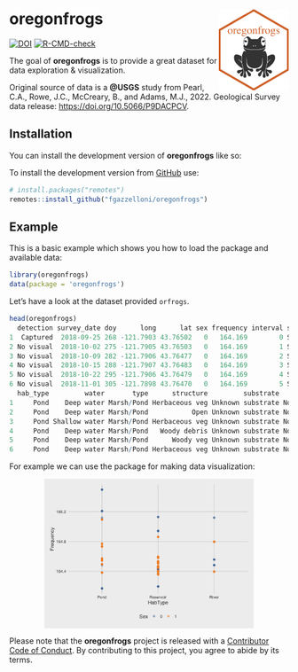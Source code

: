 
<!-- README.md is generated from README.Rmd. Please edit that file -->

# oregonfrogs <a href='https://fgazzelloni.github.io/oregonfrogs/'><img src='man/figures/logo.png' align="right" width="25%" min-width="120px" /></a>

<!-- badges: start -->

[![DOI](https://zenodo.org/badge/526891877.svg)](https://zenodo.org/badge/latestdoi/526891877)
[![R-CMD-check](https://github.com/Fgazzelloni/oregonfrogs/actions/workflows/R-CMD-check.yaml/badge.svg)](https://github.com/Fgazzelloni/oregonfrogs/actions/workflows/R-CMD-check.yaml)
<!-- badges: end -->

The goal of **oregonfrogs** is to provide a great dataset for data
exploration & visualization.

Original source of data is a **@USGS** study from Pearl, C.A., Rowe,
J.C., McCreary, B., and Adams, M.J., 2022. Geological Survey data
release: <https://doi.org/10.5066/P9DACPCV>.

## Installation

You can install the development version of **oregonfrogs** like so:

To install the development version from [GitHub](https://github.com/)
use:

``` r
# install.packages("remotes")
remotes::install_github("fgazzelloni/oregonfrogs")
```

## Example

This is a basic example which shows you how to load the package and
available data:

``` r
library(oregonfrogs)
data(package = 'oregonfrogs')
```

Let’s have a look at the dataset provided `orfrogs`.

``` r
head(oregonfrogs)
  detection survey_date doy      long      lat sex frequency interval subsite
1  Captured  2018-09-25 268 -121.7903 43.76502   0   164.169        0 SE Pond
2 No visual  2018-10-02 275 -121.7905 43.76503   0   164.169        1 SE Pond
3 No visual  2018-10-09 282 -121.7906 43.76477   0   164.169        2 SE Pond
4 No visual  2018-10-15 288 -121.7907 43.76483   0   164.169        3 SE Pond
5 No visual  2018-10-22 295 -121.7906 43.76479   0   164.169        4 SE Pond
6 No visual  2018-11-01 305 -121.7898 43.76470   0   164.169        5 SE Pond
  hab_type         water       type      structure         substrate    beaver
1     Pond    Deep water Marsh/Pond Herbaceous veg Unknown substrate No beaver
2     Pond    Deep water Marsh/Pond           Open Unknown substrate No beaver
3     Pond Shallow water Marsh/Pond Herbaceous veg Unknown substrate No beaver
4     Pond    Deep water Marsh/Pond   Woody debris Unknown substrate No beaver
5     Pond    Deep water Marsh/Pond      Woody veg Unknown substrate No beaver
6     Pond    Deep water Marsh/Pond Herbaceous veg Unknown substrate No beaver
```

For example we can use the package for making data visualization:

<img src="man/figures/README-habitat-1.png" width="75%" style="display: block; margin: auto;" />

Please note that the **oregonfrogs** project is released with a
[Contributor Code of
Conduct](https://contributor-covenant.org/version/2/0/CODE_OF_CONDUCT.html).
By contributing to this project, you agree to abide by its terms.
